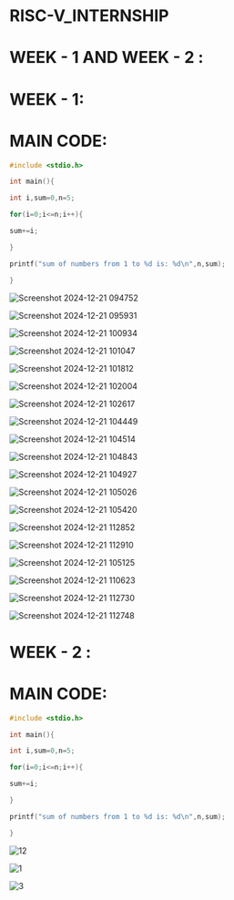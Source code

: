 # RISC-V_INTERNSHIP

# WEEK - 1 AND WEEK - 2 :


# WEEK - 1:

# MAIN CODE:

```c
#include <stdio.h>

int main(){

int i,sum=0,n=5;

for(i=0;i<=n;i++){

sum+=i;

}

printf("sum of numbers from 1 to %d is: %d\n",n,sum);

}
```

![Screenshot 2024-12-21 094752](https://github.com/user-attachments/assets/ca96c8d1-0d25-4c3c-b47d-3e3cd82a2a0a)

![Screenshot 2024-12-21 095931](https://github.com/user-attachments/assets/202a344e-8ab7-4eeb-8d6c-c66e8076cbad)

![Screenshot 2024-12-21 100934](https://github.com/user-attachments/assets/37e5ee6c-0d11-4764-9ca2-06d289408f68)

![Screenshot 2024-12-21 101047](https://github.com/user-attachments/assets/e5108048-ae25-4269-a604-e276993d6ba3)

![Screenshot 2024-12-21 101812](https://github.com/user-attachments/assets/4ace9ebc-018d-44c2-b3b2-d16ed4f980a7)


![Screenshot 2024-12-21 102004](https://github.com/user-attachments/assets/8d75376e-1521-4ceb-ab15-b31bac0edf2c)

![Screenshot 2024-12-21 102617](https://github.com/user-attachments/assets/e3f72f7a-d647-4e02-a51e-f9319ba7f111)

![Screenshot 2024-12-21 104449](https://github.com/user-attachments/assets/09be1789-fbfd-4eeb-9f4f-f60c6aa1df43)

![Screenshot 2024-12-21 104514](https://github.com/user-attachments/assets/760c4204-1eef-4c8a-ae51-ebbcf8a1b200)

![Screenshot 2024-12-21 104843](https://github.com/user-attachments/assets/cf349ba1-39e5-4c03-998e-2c7b80f77801)

![Screenshot 2024-12-21 104927](https://github.com/user-attachments/assets/a27cd7d9-832b-4459-bc93-881f30ae14c1)

![Screenshot 2024-12-21 105026](https://github.com/user-attachments/assets/39c661d9-dbf1-4a2c-aed8-0d98fd591546)

![Screenshot 2024-12-21 105420](https://github.com/user-attachments/assets/311a903a-773e-4e81-ad37-303baa9ff096)

![Screenshot 2024-12-21 112852](https://github.com/user-attachments/assets/5dca10cf-af9d-4bf5-ba69-217c5f1ac4bc)

![Screenshot 2024-12-21 112910](https://github.com/user-attachments/assets/3b67d865-385c-465c-9200-6d78b567558e)


![Screenshot 2024-12-21 105125](https://github.com/user-attachments/assets/ceec589f-ec84-480d-9210-2b393858ff13)

![Screenshot 2024-12-21 110623](https://github.com/user-attachments/assets/b07c484e-bcae-40cb-91a3-03c4dfdb3b80)

![Screenshot 2024-12-21 112730](https://github.com/user-attachments/assets/0318108c-d495-447d-b274-afe0e61c62be)

![Screenshot 2024-12-21 112748](https://github.com/user-attachments/assets/5f5f5ad5-f50d-4916-8693-0dc407534389)

# WEEK - 2 :


# MAIN CODE:

```c
#include <stdio.h>

int main(){

int i,sum=0,n=5;

for(i=0;i<=n;i++){

sum+=i;

}

printf("sum of numbers from 1 to %d is: %d\n",n,sum);

}
```

![12](https://github.com/user-attachments/assets/22df826b-54c6-4e74-a49a-0ceac4c99036)

![1](https://github.com/user-attachments/assets/caa5f1c9-1d99-4660-84ef-cb5f134e99ba)

![3](https://github.com/user-attachments/assets/991a6f1c-5f9f-4373-a4b2-f5170d92c1c9)





